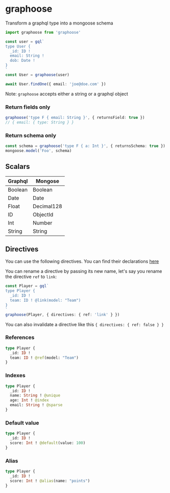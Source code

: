 graphoose
===

Transform a graphql type into a mongoose schema

```ts
import graphoose from 'graphoose'

const user = gql`
type User {
  _id: ID !
  email: String !
  dob: Date !
}
`
const User = graphoose(user)

await User.findOne({ email: 'joe@doe.com' })
```

Note: `graphoose` accepts either a string or a graphql object

### Return fields only

```ts
graphoose('type F { email: String }', { returnsField: true })
// { email: { type: String } }
```

### Return schema only

```ts
const schema = graphoose('type F { a: Int }', { returnsSchema: true })
mongoose.model('Foo', schema)
```

## Scalars

| Graphql | Mongose |
|---------|---------|
| Boolean | Boolean |
| Date | Date |
| Float | Decimal128 |
| ID | ObjectId |
| Int | Number |
| String | String |

## Directives

You can use the following directives. You can find their declarations [here](./directives.graphql)

You can rename a directive by passing its new name, let's say you rename the directive `ref` to `link`:

```ts
const Player = gql`
type Player {
  _id: ID !
  team: ID ! @link(model: "Team")
}
`
graphoose(Player, { directives: { ref: 'link' } })
```

You can also invalidate a directive like this `{ directives: { ref: false } }`

### References

```graphql
type Player {
  _id: ID !
  team: ID ! @ref(model: "Team")
}
```

### Indexes

```graphql
type Player {
  _id: ID !
  name: String ! @unique
  age: Int ! @index
  email: String ! @sparse
}
```

### Default value

```graphql
type Player {
  _id: ID !
  score: Int ! @default(value: 100)
}
```

### Alias

```graphql
type Player {
  _id: ID !
  score: Int ! @alias(name: "points")
}
```
